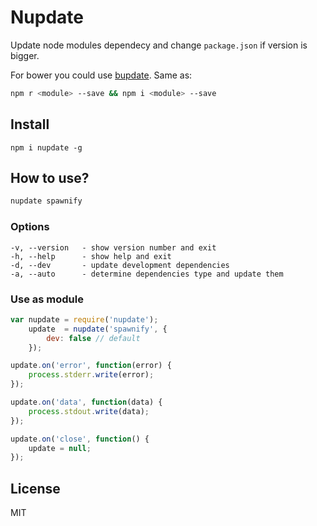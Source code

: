 # Nupdate

Update node modules dependecy and change `package.json` if version is bigger.

For bower you could use [bupdate](https://github.com/coderaiser/bupdate "bupdate").
Same as:

```sh
npm r <module> --save && npm i <module> --save
```

## Install

```
npm i nupdate -g
```

## How to use?

```sh
nupdate spawnify
```

### Options

```
-v, --version   - show version number and exit
-h, --help      - show help and exit
-d, --dev       - update development dependencies
-a, --auto      - determine dependencies type and update them
```

### Use as module

```js
var nupdate = require('nupdate');
    update  = nupdate('spawnify', {
        dev: false // default
    });

update.on('error', function(error) {
    process.stderr.write(error);
});

update.on('data', function(data) {
    process.stdout.write(data);
});

update.on('close', function() {
    update = null;
});
```

## License

MIT

